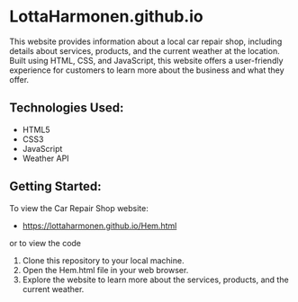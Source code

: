 # LottaHarmonen.github.io
This website provides information about a local car repair shop, including details about services, products, and the current weather at the location. Built using HTML, CSS, and JavaScript,   this website offers a user-friendly experience for customers to learn more about the business and what they offer.

## Technologies Used:
- HTML5
- CSS3
- JavaScript
- Weather API
   
## Getting Started:
To view the Car Repair Shop website:
- https://lottaharmonen.github.io/Hem.html
  
or to view the code 

1. Clone this repository to your local machine.
2. Open the Hem.html file in your web browser.
3. Explore the website to learn more about the services, products, and the current weather.
